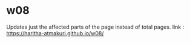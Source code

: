 # w08
Updates just the affected parts of the page instead of total pages.
link : https://haritha-atmakuri.github.io/w08/
